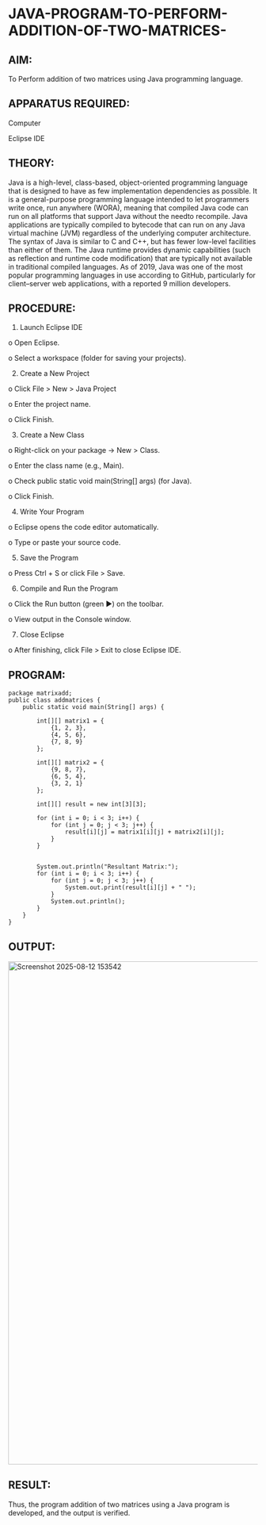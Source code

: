 # JAVA-PROGRAM-TO-PERFORM-ADDITION-OF-TWO-MATRICES-

## AIM:
To Perform addition of two matrices using Java programming language.

## APPARATUS REQUIRED:

Computer

Eclipse IDE

## THEORY:

Java is a high-level, class-based, object-oriented programming language that is designed to have as few implementation dependencies as possible. It is a general-purpose programming language intended to let programmers write once, run anywhere (WORA), meaning that compiled Java code can run on all platforms that support Java without the needto recompile. Java applications are typically compiled to bytecode that can run on any Java virtual machine (JVM) regardless of the underlying computer architecture. The syntax of Java is similar to C and C++, but has fewer low-level facilities than either of them. The Java runtime provides dynamic capabilities (such as reflection and runtime code modification) that are typically not available in traditional compiled languages. As of 2019, Java was one of the most popular programming languages in use according to GitHub, particularly for client–server web applications, with a reported 9 million developers.


## PROCEDURE:

1. Launch Eclipse IDE

o Open Eclipse.

o Select a workspace (folder for saving your projects).

2. Create a New Project

o Click File > New > Java Project

o Enter the project name.

o Click Finish.

3. Create a New Class 

o Right-click on your package → New > Class.

o Enter the class name (e.g., Main).

o Check public static void main(String[] args) (for Java).

o Click Finish.

4. Write Your Program

o Eclipse opens the code editor automatically.

o Type or paste your source code.

5. Save the Program

o Press Ctrl + S or click File > Save.

6. Compile and Run the Program

o Click the Run button (green ▶) on the toolbar.

o View output in the Console window.

7. Close Eclipse

o After finishing, click File > Exit to close Eclipse IDE.


## PROGRAM: 

~~~
package matrixadd;
public class addmatrices {
    public static void main(String[] args) {

        int[][] matrix1 = {
            {1, 2, 3},
            {4, 5, 6},
            {7, 8, 9}
        };

        int[][] matrix2 = {
            {9, 8, 7},
            {6, 5, 4},
            {3, 2, 1}
        };

        int[][] result = new int[3][3]; 

        for (int i = 0; i < 3; i++) {
            for (int j = 0; j < 3; j++) {
                result[i][j] = matrix1[i][j] + matrix2[i][j];
            }
        }

        
        System.out.println("Resultant Matrix:");
        for (int i = 0; i < 3; i++) {
            for (int j = 0; j < 3; j++) {
                System.out.print(result[i][j] + " ");
            }
            System.out.println(); 
        }
    }
}

~~~
## OUTPUT: 

<img width="1919" height="1015" alt="Screenshot 2025-08-12 153542" src="https://github.com/user-attachments/assets/41940bc8-1e37-4c37-8c62-2227fa66fcd5" />


## RESULT:

Thus, the program addition of two matrices using a Java program is developed, and the output is verified. 


